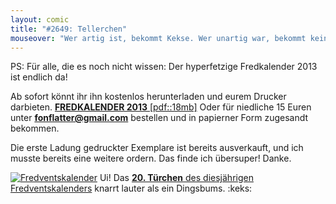```yaml
---
layout: comic
title: "#2649: Tellerchen"
mouseover: "Wer artig ist, bekommt Kekse. Wer unartig war, bekommt keinen Beusch vom Weihnachtsmann, hat aber immer noch Kekse."
---
```


PS:
Für alle, die es noch nicht wissen:
Der hyperfetzige Fredkalender 2013 ist endlich da!

Ab sofort könnt ihr ihn kostenlos herunterladen und eurem Drucker darbieten.
<a href="http://www.fonflatter.de/dateien/kalender_fonflatter_2013.pdf" title="Fredkalender 2013"><strong>FREDKALENDER 2013</strong> [pdf::18mb]</a>
Oder für niedliche 15 Euren unter <a href="mailto:fonflatter@gmail.com"><strong>fonflatter@gmail.com</strong></a> bestellen und in papierner Form zugesandt bekommen.

Die erste Ladung gedruckter Exemplare ist bereits ausverkauft, und ich musste bereits eine weitere ordern.
Das finde ich übersuper! Danke.
<img src="http://www.fonflatter.de/wp-includes/images/smilies/herz.png" alt="" />

<a href="http://www.fonflatter.de/der-fetzige-fredventskalender-2012" title="Der fetzige Fredventskalender"><img src="http://www.fonflatter.de/adv12/fredventskalender_banner.png" alt="Fredventskalender" /></a>
Ui! Das <a href="http://www.fonflatter.de/2012/12/20/das-20-turchen-2/"><strong>20. Türchen</strong> des diesjährigen Fredventskalenders</a> knarrt lauter als ein Dingsbums.
:keks:

